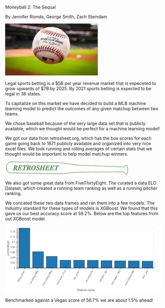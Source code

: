 Moneyball 2: The Sequal

By Jennifer Rionda, George Smith, Zach Steindam

![mlb_pic](\mlb_pic.jpg)

Legal sports betting is a $5B per year revenue market that is expeceted to grow upwards of $7B by 2025. By 2021 sports betting is expected to be legal in 36 states. 

To capitalize on this market we have decided to build a MLB machine learning model to predict the outcomes of any given matchup between two teams. 

We chose baseball because of the very large data set that is publicly available, which we thought would be perfect for a machine learning model!

We got our data from retrosheet.org, which has the box scores for each game going back to 1871 publicly available and organized into very nice excel files.
We took running and rolling averages of certain stats that we thought would be important to help model matchup winners.

![retro_logo](\retro-logo.gif)


We also got some great data from FiveThirtyEight. The curated a data ELO Dataset, which created a running team ranking as well as a running pitcher ranking.

We concated these two data frames and ran them into a few models. The industry standard for these types of models is XGBoost. We found that this gave us our best accuracy score at 58.2%. Below are the top features from out XGBoost model.

![top_ten_features](\top_ten_features.png)

Benchmarked against a Vegas score of 56.7% we are about 1.5% ahead!
